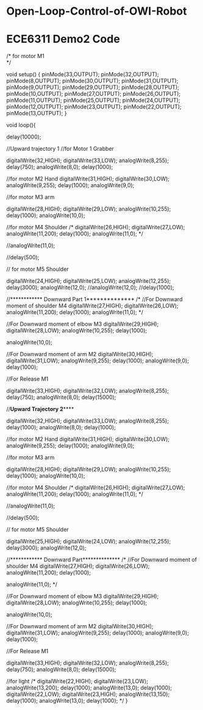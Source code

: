 # Open-Loop-Control-of-OWI-Robot
# ECE6311 Demo2 Code

/* for motor M1  
*/


void setup()
 {
  pinMode(33,OUTPUT);
  pinMode(32,OUTPUT);
  pinMode(8,OUTPUT);
  pinMode(30,OUTPUT);
  pinMode(31,OUTPUT);
  pinMode(9,OUTPUT);
  pinMode(29,OUTPUT);
  pinMode(28,OUTPUT);
  pinMode(10,OUTPUT);
  pinMode(27,OUTPUT);
  pinMode(26,OUTPUT);
  pinMode(11,OUTPUT);
  pinMode(25,OUTPUT);
  pinMode(24,OUTPUT);
  pinMode(12,OUTPUT);
  pinMode(23,OUTPUT);
  pinMode(22,OUTPUT);
  pinMode(13,OUTPUT);
  }

void loop(){

delay(10000);

//Upward trajectory 1
//for Motor 1 Grabber  

digitalWrite(32,HIGH);
digitalWrite(33,LOW);
analogWrite(8,255);
delay(750);
analogWrite(8,0);
delay(1000);

//for motor M2 Hand 
digitalWrite(31,HIGH);
digitalWrite(30,LOW);
analogWrite(9,255);
delay(1000);
analogWrite(9,0);


//for motor M3 arm 

digitalWrite(28,HIGH);
digitalWrite(29,LOW);
analogWrite(10,255);
delay(1000);
analogWrite(10,0);

//for motor M4  Shoulder
/*
digitalWrite(26,HIGH);
digitalWrite(27,LOW);
analogWrite(11,200);
delay(1000);
analogWrite(11,0);
*/

//analogWrite(11,0);

//delay(500);

// for motor M5  Shoulder 

digitalWrite(24,HIGH);
digitalWrite(25,LOW);
analogWrite(12,255);
delay(3000);
analogWrite(12,0);
//analogWrite(12,0);
//delay(1000);

//************ Downward Part 1**************
/*
//For Downward moment of shoulder M4
digitalWrite(27,HIGH);
digitalWrite(26,LOW); 
analogWrite(11,200);
delay(1000);
analogWrite(11,0);
*/

//For Downward moment of elbow M3
digitalWrite(29,HIGH);
digitalWrite(28,LOW); 
analogWrite(10,255);
delay(1000);

analogWrite(10,0);

//For Downward moment of arm M2
digitalWrite(30,HIGH);
digitalWrite(31,LOW); 
analogWrite(9,255);
delay(1000);
analogWrite(9,0);
delay(1000);

//For Release M1

digitalWrite(33,HIGH);
digitalWrite(32,LOW); 
analogWrite(8,255);
delay(750);
analogWrite(8,0);
delay(15000);

//****Upward Trajectory 2********

digitalWrite(32,HIGH);
digitalWrite(33,LOW);
analogWrite(8,255);
delay(1000);
analogWrite(8,0);
delay(1000);

//for motor M2 Hand 
digitalWrite(31,HIGH);
digitalWrite(30,LOW);
analogWrite(9,255);
delay(1000);
analogWrite(9,0);



//for motor M3 arm 

digitalWrite(28,HIGH);
digitalWrite(29,LOW);
analogWrite(10,255);
delay(1000);
analogWrite(10,0);

//for motor M4  Shoulder
/*
digitalWrite(26,HIGH);
digitalWrite(27,LOW);
analogWrite(11,200);
delay(1000);
analogWrite(11,0);
*/

//analogWrite(11,0);

//delay(500);

// for motor M5  Shoulder 

digitalWrite(25,HIGH);
digitalWrite(24,LOW);
analogWrite(12,255);
delay(3000);
analogWrite(12,0);

//************ Downward Part**************
/*
//For Downward moment of shoulder M4
digitalWrite(27,HIGH);
digitalWrite(26,LOW); 
analogWrite(11,200);
delay(1000);

analogWrite(11,0);
*/

//For Downward moment of elbow M3
digitalWrite(29,HIGH);
digitalWrite(28,LOW); 
analogWrite(10,255);
delay(1000);

analogWrite(10,0);

//For Downward moment of arm M2
digitalWrite(30,HIGH);
digitalWrite(31,LOW); 
analogWrite(9,255);
delay(1000);
analogWrite(9,0);
delay(1000);

//For Release M1

digitalWrite(33,HIGH);
digitalWrite(32,LOW); 
analogWrite(8,255);
delay(750);
analogWrite(8,0);
delay(15000);


//for light
/*
digitalWrite(22,HIGH);
digitalWrite(23,LOW);
analogWrite(13,200);
delay(1000);
analogWrite(13,0);
delay(1000);
digitalWrite(22,LOW);
digitalWrite(23,HIGH); 
analogWrite(13,150);
delay(1000);
analogWrite(13,0);
delay(1000);
*/
}

 

